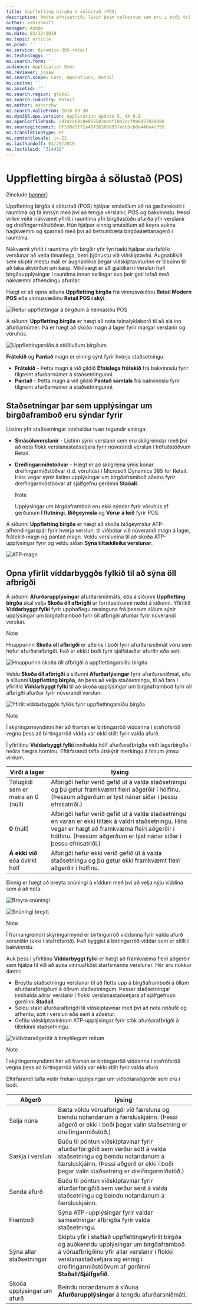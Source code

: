 ```yaml
---
title: Uppfletting birgða á sölustað (POS)
description: Þetta efnisatriði lýsir þeim valkostum sem eru í boði til að skoða birgðaupplýsingar á sölustað (POS).
author: ashishmsft
manager: AnnBe
ms.date: 03/12/2018
ms.topic: article
ms.prod: ''
ms.service: dynamics-365-retail
ms.technology: ''
ms.search.form: ''
audience: Application User
ms.reviewer: josaw
ms.search.scope: Core, Operations, Retail
ms.custom: ''
ms.assetid: ''
ms.search.region: global
ms.search.industry: Retail
ms.author: asharchw
ms.search.validFrom: 2018-03-30
ms.dyn365.ops.version: Application update 5, AX 8.0
ms.openlocfilehash: cd2dc460c9e862503ebbf1942dcf998d67829d86
ms.sourcegitcommit: 0f530e5f72a40f383868957a6b5cb0e446e4c795
ms.translationtype: HT
ms.contentlocale: is-IS
ms.lasthandoff: 01/29/2019
ms.locfileid: "314418"
---
```

# <a name="inventory-lookup-in-the-point-of-sale-pos"></a>Uppfletting birgða á sölustað (POS)

[!include [banner](includes/banner.md)]

Uppfletting birgða á sölustað (POS) hjálpar smásölum að ná gæðarekstri í rauntíma og fá innsýn með því að tengja verslanir, POS og bakvinnslu. Þessi virkni veitir nákvæmt yfirlit í rauntíma yfir birgðastöðu afurða yfir verslanir og dreifingarmiðstöðvar. Hún hjálpar einnig smásölum að keyra aukna hagkvæmni og sparnað með því að betrumbæta birgðaáætlanagerð í rauntíma.

Nákvæmt yfirlit í rauntíma yfir birgðir yfir fyrirtæki hjálpar starfsfólki verslunar að veita tímanlega, betri þjónustu við viðskiptavini. Augnablikið sem skiptir mestu máli er augnablikið þegar viðskiptavinurinn er tilbúinn til að taka ákvörðun um kaup. Mikilvægt er að gjaldkeri í verslun hafi birgðaupplýsingar í rauntíma innan seilingar svo þeir geti lofað með nákvæmni afhendingu afurðar.

Hægt er að opna síðuna **Uppfletting birgða** frá vinnusvæðinu **Retail Modern POS** eða vinnusvæðinu **Retail POS í skýi**.

![Reitur uppflettingar á birgðum á heimasíðu POS](media/POSHomepage.png)

Á síðunni **Uppfletting birgða** er hægt að nota talnalyklaborð til að slá inn afurðarnúmer. Þá er hægt að skoða magn á lager fyrir margar verslanir og vöruhús.

![Uppflettingarsíða á stöðluðum birgðum](media/InventoryLookUp.png)

**Frátekið** og **Pantað** magn er einnig sýnt fyrir hverja staðsetningu.

- **Frátekið** - Þetta magn á við gildið **Efnislega frátekið** frá bakvinnslu fyrir tilgreint afurðarnúmer á staðsetningunni.
- **Pantað** - Þetta magn á við gildið **Pantað samtals** frá bakvinnslu fyrir tilgreint afurðarnúmer á staðsetningunni.

## <a name="locations-that-inventory-availability-information-is-shown-for"></a>Staðsetningar þar sem upplýsingar um birgðaframboð eru sýndar fyrir

Listinn yfir staðsetningar inniheldur tvær tegundir eininga:

- **Smásöluverslanir** - Listinn sýnir verslanir sem eru skilgreindar með því að nota flokk verslanastaðsetjara fyrir núverandi verslun í höfuðstöðvum Retail.
- **Dreifingarmiðstöðvar** - Hægt er að skilgreina ýmis konar dreifingarmiðstöðvar (t.d. vöruhús) í Microsoft Dynamics 365 for Retail. Hins vegar sýnir listinn upplýsingar um birgðaframboð aðeins fyrir dreifingarmiðstöðvar af sjálfgefnu gerðinni **Staðall**.

    > [!NOTE]
    > Upplýsingar um birgðaframboð eru ekki sýndar fyrir vöruhús af gerðunum **Í flutningi**, **Biðgeymsla** og **Vörur á leið** fyrir POS.

Á síðunni **Uppfletting birgða** er hægt að skoða biðgeymslur ATP-afhendingarspár fyrir hverja verslun, til viðbótar við núverandi magn á lager, frátekið magn og pantað magn. Veldu verslunina til að skoða ATP-upplýsingar fyrir og veldu síðan **Sýna tiltækileika verslunar**.

![ATP-magn](media/ATP.png)

## <a name="opening-the-dimension-based-matrix-view-to-show-all-variants"></a>Opna yfirlit víddarbyggðs fylkið til að sýna öll afbrigði

Á síðunni **Afurðarupplýsingar** afurðarsniðmáts, eða á síðunni **Uppfletting birgða** skal velja **Skoða öll afbrigði** úr forritastikunni neðst á síðunni. Yfirlitið **Víddarbyggt fylki** fyrir upphaflegu ræsinguna frá þessum síðum sýnir upplýsingar um birgðaframboð fyrir öll afbrigði afurðar fyrir núverandi verslun.

> [!NOTE]
> Hnappurinn **Skoða öll afbrigði** er aðeins í boði fyrir afurðarsniðmát vöru sem hefur afurðarafbrigði. Það er ekki í boði fyrir sjálfstæðar afurðir eða sett.

![Hnappurinn skoða öll afbrigði á uppflettingarsíðu birgða](media/StandardToMatrix.png)

Veldu **Skoða öll afbrigði** á síðunni **Afurðarlýsingar** fyrir afurðarsniðmát, eða á síðunni **Uppfletting birgða**, án þess að velja staðsetningu, til að fara í yfirlitið **Víddarbyggt fylki** til að skoða upplýsingar um birgðaframboð fyrir öll afbrigði afurðar fyrir núverandi verslun.

![Yfirlit víddarbyggðs fylkis fyrir uppflettingarsíðu birgða](media/Matrix.png)

> [!NOTE]
> Í skýringarmyndinni hér að framan er birtingarröð víddanna í stafrófsröð vegna þess að birtingarröð vídda var ekki stillt fyrir valda afurð.

Í yfirlitinu **Víddarbyggt fylki** innihalda hólf afurðarafbrigða virði lagerbirgða í neðra hægra horninu. Eftirfarandi tafla útskýrir merkingu á hinum ýmsu virðum.

| Virði á lager                            | lýsing |
|------------------------------------------|-------------|
| Tölugildi sem er meira en 0 (núll) | Afbrigði hefur verið gefið út á valda staðsetningu og þú getur framkvæmt fleiri aðgerðir í hólfinu. (Þessum aðgerðum er lýst nánar síðar í þessu efnisatriði.) |
| **0** (núll)                             | Afbrigði hefur verið gefið út á valda staðsetningu en varan er ekki tiltæk á valdri staðsetningu. Hins vegar er hægt að framkvæma fleiri aðgerðir í hólfinu. (Þessum aðgerðum er lýst nánar síðar í þessu efnisatriði.) |
| **Á ekki við** eða óvirkt hólf              | Afbrigði hefur ekki verið gefið út á valda staðsetningu og þú getur ekki framkvæmt fleiri aðgerðir í hólfinu. |

Einnig er hægt að breyta snúningi á víddum með því að velja nýju víddina sem á að nota.

![Breyta snúningi](media/ChangePivot.png)

![Snúningi breytt](media/PivotChanged.png)

> [!NOTE]
> Í framangreindri skýringarmynd er birtingarröð víddanna fyrir valda afurð sérsniðin (ekki í stafrófsröð). Það byggist á birtingarröð víddar sem er stillt í bakvinnslu.

Auk þess í yfirlitinu **Víddarbyggt fylki** er hægt að framkvæma fleiri aðgerðir sem hjálpa til við að auka vinnuafköst starfsmanns verslunar. Hér eru nokkur dæmi:

- Breyttu staðsetningu verslunar til að fletta upp á birgðaframboði á öllum afurðarafbrigðum á öðrum staðsetningum. Þessar staðsetningar innihalda aðrar verslanir í flokki verslanastaðsetjara af sjálfgefnum gerðinni **Staðall**.
- Seldu stakt afurðarafbrigði til viðskiptavinar með því að nota reiðufé og afhentu, sótt í verslun eða sent á aðsetur.
- Gefðu viðskiptavininum ATP-upplýsingar fyrir stök afurðarafbrigði á tiltekinni staðsetningu.

![Viðbótaraðgerðir á breytilegum reitum](media/VariantActions.png)

> [!NOTE]
> Í skýringarmyndinni hér að framan er birtingarröð víddanna í stafrófsröð vegna þess að birtingarröð vídda var ekki stillt fyrir valda afurð.

Eftirfarandi tafla veitir frekari upplýsingar um viðbótaraðgerðir sem eru í boði.

| Aðgerð               | lýsing |
|----------------------|-------------|
| Selja núna             | Bæta völdu vöruafbrigði við færsluna og beindu notandanum á færsluskjáinn. (Þessi aðgerð er ekki í boði þegar valin staðsetning er dreifingarmiðstöð.) |
| Sækja í verslun     | Búðu til pöntun viðskiptavinar fyrir afurðarfbrigðið sem verður sótt á valda staðsetningu og beindu notandanum á færsluskjáinn. (Þessi aðgerð er ekki í boði þegar valin staðsetning er dreifingarmiðstöð.) |
| Senda afurð         | Búðu til pöntun viðskiptavinar fyrir afurðarfbrigðið sem verður sent á valda staðsetningu og beindu notandanum á færsluskjáinn. |
| Framboð         | Sýna ATP-upplýsingar fyrir valdar samsetningar afbrigða fyrir valda staðsetningu. |
| Sýna allar staðsetningar   | Skiptu yfir í staðlað uppflettingaryfirlit birgða og auðkenndu upplýsingar um birgðaframboð á vöruafbrigðinu yfir allar verslanir í flokki verslanastaðsetjara og einnig í dreifingarmiðstöðvum af gerðinni **Staðall/Sjálfgefið**. |
| Skoða upplýsingar um afurð | Beindu notandanum á síðuna **Afurðarupplýsingar** á tengdu afurðarsniðmáti. |
